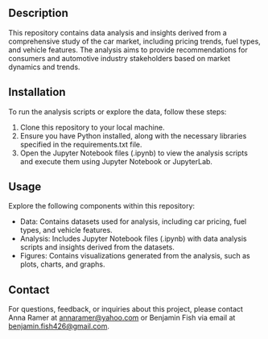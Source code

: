 ## Description
This repository contains data analysis and insights derived from a comprehensive study of the car market, including pricing trends, fuel types, and vehicle features. The analysis aims to provide recommendations for consumers and automotive industry stakeholders based on market dynamics and trends.

## Installation
To run the analysis scripts or explore the data, follow these steps:
1. Clone this repository to your local machine.
2. Ensure you have Python installed, along with the necessary libraries specified in the requirements.txt file.
3. Open the Jupyter Notebook files (.ipynb) to view the analysis scripts and execute them using Jupyter Notebook or JupyterLab.

## Usage
Explore the following components within this repository:
- Data: Contains datasets used for analysis, including car pricing, fuel types, and vehicle features.
- Analysis: Includes Jupyter Notebook files (.ipynb) with data analysis scripts and insights derived from the datasets.
- Figures: Contains visualizations generated from the analysis, such as plots, charts, and graphs.


## Contact
For questions, feedback, or inquiries about this project, please contact Anna Ramer at annaramer@yahoo.com or Benjamin Fish via email at benjamin.fish426@gmail.com.

